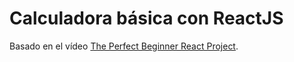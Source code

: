 # Calculadora básica con ReactJS

Basado en el vídeo [The Perfect Beginner React Project](https://www.youtube.com/watch?v=DgRrrOt0Vr8).